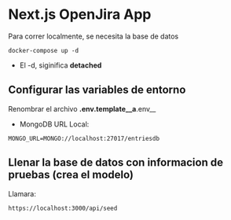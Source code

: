 # Next.js OpenJira App
Para correr localmente, se necesita la base de datos

```
docker-compose up -d

```

* El -d, siginifica __detached__


## Configurar las variables de entorno
Renombrar el archivo __.env.template__a__.env__
* MongoDB URL Local:
```
MONGO_URL=MONGO://localhost:27017/entriesdb
```

## Llenar la base de datos con informacion de pruebas (crea el modelo)

Llamara:
```
https://localhost:3000/api/seed
